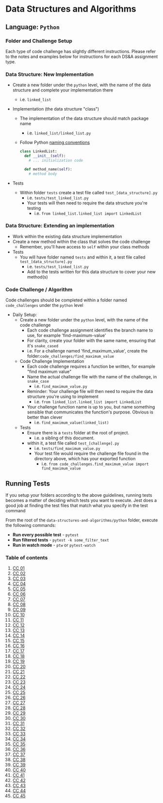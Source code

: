 # Data Structures and Algorithms

## Language: `Python`

### Folder and Challenge Setup

Each type of code challenge has slightly different instructions. Please refer to the notes and examples below for instructions for each DS&A assignment type.

### Data Structure: New Implementation

- Create a new folder under the `python` level, with the name of the data structure and complete your implementation there
  - i.e. `linked_list`
- Implementation (the data structure "class")
  - The implementation of the data structure should match package name
    - i.e. `linked_list/linked_list.py`
  - Follow Python [naming conventions](https://www.python.org/dev/peps/pep-0008/#naming-conventions)

    ```python
    class LinkedList:
      def __init__(self):
        # ... initialization code

      def method_name(self):
        # method body
    ```

- Tests
  - Within folder `tests` create a test file called `test_[data_structure].py`
    - i.e. `tests/test_linked_list.py`
    - Your tests will then need to require the data structure you're testing
      - i.e. `from linked_list.linked_list import LinkedList`

### Data Structure: Extending an implementation

- Work within the existing data structure implementation
- Create a new method within the class that solves the code challenge
  - Remember, you'll have access to `self` within your class methods
- Tests
  - You will have folder named `tests` and within it, a test file called `test_[data_structure].py`
    - i.e. `tests/test_linked_list.py`
    - Add to the tests written for this data structure to cover your new method(s)

### Code Challenge / Algorithm

Code challenges should be completed within a folder named `code_challenges` under the `python` level

- Daily Setup:
  - Create a new folder under the `python` level, with the name of the code challenge
    - Each code challenge assignment identifies the branch name to use, for example 'find-maximum-value'
    - For clarity, create your folder with the same name, ensuring that it's `snake_cased`
    - i.e. For a challenge named 'find_maximum_value', create the folder:`code_challenges/find_maximum_value`
  - Code Challenge Implementation
    - Each code challenge requires a function be written, for example "find maximum value"
    - Name the actual challenge file with the name of the challenge, in `snake_case`
      - i.e. `find_maximum_value.py`
    - Reminder: Your challenge file will then need to require the data structure you're using to implement
      - i.e. `from linked_list.linked_list import LinkedList`
    - Your challenge function name is up to you, but name something sensible that communicates the function's purpose. Obvious is better than clever
      - i.e. `find_maximum_value(linked_list)`
  - Tests
    - Ensure there is a `tests` folder at the root of project.
      - i.e. a sibling of this document.
    - within it, a test file called `test_[challenge].py`
      - i.e. `tests/find_maximum_value.py`
      - Your test file would require the challenge file found in the directory above, which has your exported function
        - i.e. `from code_challenges.find_maximum_value import find_maximum_value`

## Running Tests

If you setup your folders according to the above guidelines, running tests becomes a matter of deciding which tests you want to execute.  Jest does a good job at finding the test files that match what you specify in the test command

From the root of the `data-structures-and-algorithms/python` folder, execute the following commands:

- **Run every possible test** - `pytest`
- **Run filtered tests** - `pytest -k some_filter_text`
- **Run in watch mode** - `ptw` or `pytest-watch`

### Table of contents

 1. [CC 01](code_challenges/array-reverse)
 2. [CC 02](code_challenges/array_shift)
 3. [CC 03](code_challenges/array_binary_search)
 4. [CC 04](code_challenges/)
 5. [CC 05](code_challenges/linked_list)
 6. [CC 06](code_challenges/linked_list)
 7. [CC 07](code_challenges/linked_list)
 8. [CC 08](code_challenges/ll_zip)
 9. [CC 09](code_challenges/stacks_and_queues)
 10. [CC 10](code_challenges/)
 11. [CC 11](code_challenges/)
 12. [CC 12](code_challenges/)
 13. [CC 13](code_challenges/)
 14. [CC 14](code_challenges/)
 15. [CC 15](code_challenges/)
 16. [CC 16](code_challenges/)
 17. [CC 17](code_challenges/)
 18. [CC 18](code_challenges/)
 19. [CC 19](code_challenges/)
 20. [CC 20](code_challenges/)
 21. [CC 21](code_challenges/)
 22. [CC 22](code_challenges/)
 23. [CC 23](code_challenges/)
 24. [CC 24](code_challenges/)
 25. [CC 25](code_challenges/)
 26. [CC 26](code_challenges/)
 27. [CC 27](code_challenges/)
 28. [CC 28](code_challenges/)
 29. [CC 29](code_challenges/)
 30. [CC 30](code_challenges/)
 31. [CC 31](code_challenges/)
 32. [CC 32](code_challenges/)
 33. [CC 33](code_challenges/)
 34. [CC 34](code_challenges/)
 35. [CC 35](code_challenges/)
 36. [CC 36](code_challenges/)
 37. [CC 37](code_challenges/)
 38. [CC 38](code_challenges/)
 39. [CC 39](code_challenges/)
 40. [CC 40](code_challenges/)
 41. [CC 41](code_challenges/)
 42. [CC 42](code_challenges/)
 43. [CC 43](code_challenges/)
 44. [CC 44](code_challenges/)
 45. [CC 45](code_challenges/)
